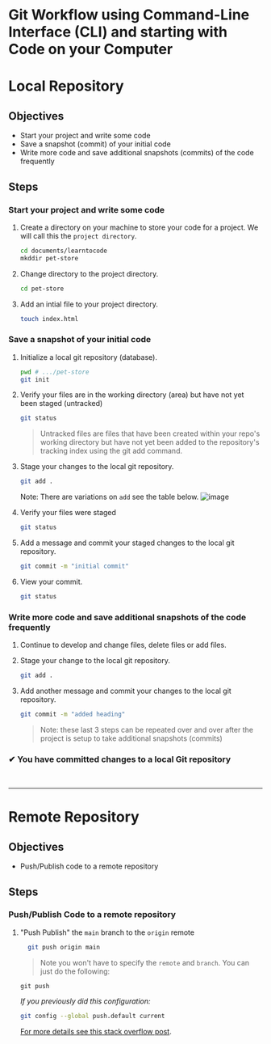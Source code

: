 # Git Workflow using Command-Line Interface (CLI) and starting with Code on your Computer

# Local Repository

## Objectives

- Start your project and write some code
- Save a snapshot (commit) of your initial code
- Write more code and save additional snapshots (commits) of the code frequently

## Steps

### Start your project and write some code

>

1. Create a directory on your machine to store your code for a project. We will call this the `project directory`.

   ```sh
   cd documents/learntocode
   mkddir pet-store
   ```

1. Change directory to the project directory.

   ```sh
   cd pet-store
   ```

1. Add an intial file to your project directory.

   ```sh
   touch index.html
   ```

### Save a snapshot of your initial code

1. Initialize a local git repository (database).

   ```sh
   pwd # .../pet-store
   git init
   ```

1. Verify your files are in the working directory (area) but have not yet been staged (untracked)

   ```sh
   git status
   ```

   > Untracked files are files that have been created within your repo's working directory but have not yet been added to the repository's tracking index using the git add command.

1. Stage your changes to the local git repository.

   ```sh
   git add .
   ```

   Note: There are variations on `add` see the table below.
   ![image](https://user-images.githubusercontent.com/1474579/231919014-51d16b04-cb64-482c-b457-a446140a830b.png)

1. Verify your files were staged

   ```sh
   git status
   ```

1. Add a message and commit your staged changes to the local git repository.

   ```sh
   git commit -m "initial commit"
   ```

1. View your commit.

   ```sh
   git status
   ```

### Write more code and save additional snapshots of the code frequently

1. Continue to develop and change files, delete files or add files.
1. Stage your change to the local git repository.

   ```sh
   git add .
   ```

1. Add another message and commit your changes to the local git repository.

   ```sh
   git commit -m "added heading"
   ```

   > Note: these last 3 steps can be repeated over and over after the project is setup to take additional snapshots (commits)

### &#10004; You have committed changes to a local Git repository

<br>

---

# Remote Repository

## Objectives

- Push/Publish code to a remote repository

## Steps

### Push/Publish Code to a remote repository

1.  "Push Publish" the `main` branch to the `origin` remote

    ```sh
      git push origin main
    ```

    > Note you won't have to specify the `remote` and `branch`. You can just do the following:

    ```
    git push
    ```

    *If you previously did this configuration:*

    ```sh
    git config --global push.default current
    ```

    [For more details see this stack overflow post](https://stackoverflow.com/questions/37770467/why-do-i-have-to-git-push-set-upstream-origin-branch).
